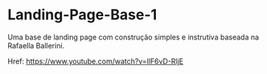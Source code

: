 # Landing-Page-Base-1
Uma base de landing page com construção simples e instrutiva baseada na Rafaella Ballerini.

Href: https://www.youtube.com/watch?v=llF6vD-RljE
